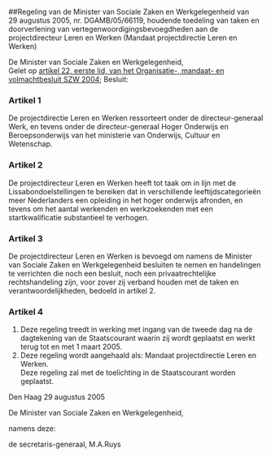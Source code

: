 <meta http-equiv='Content-Type' content='text/html; charset=utf-8' />

##Regeling van de Minister van Sociale Zaken en Werkgelegenheid van 29 augustus 2005, nr. DGAMB/05/66119, houdende toedeling van taken en doorverlening van vertegenwoordigingsbevoegdheden aan de projectdirecteur Leren en Werken (Mandaat projectdirectie Leren en Werken)

De Minister van Sociale Zaken en Werkgelegenheid,  
Gelet op [artikel 22, eerste lid, van het Organisatie-, mandaat- en volmachtbesluit SZW 2004](../../../../../../../ministeriele-regeling/organisatie-/mandaat-/en/volmachtbesluit/szw/2004/BWBR0016199/README.md);
Besluit:    

### Artikel  1  

De projectdirectie Leren en Werken ressorteert onder de directeur-generaal Werk, en tevens onder de directeur-generaal Hoger Onderwijs en Beroepsonderwijs van het ministerie van Onderwijs, Cultuur en Wetenschap.  

### Artikel  2  

De projectdirecteur Leren en Werken heeft tot taak om in lijn met de Lissabondoelstellingen te bereiken dat in verschillende leeftijdscategorieën meer Nederlanders een opleiding in het hoger onderwijs afronden, en tevens om het aantal werkenden en werkzoekenden met een startkwalificatie substantieel te verhogen.  

### Artikel  3  

De projectdirecteur Leren en Werken is bevoegd om namens de Minister van Sociale Zaken en Werkgelegenheid besluiten te nemen en handelingen te verrichten die noch een besluit, noch een privaatrechtelijke rechtshandeling zijn, voor zover zij verband houden met de taken en verantwoordelijkheden, bedoeld in artikel 2.  

### Artikel  4  

1.  Deze regeling treedt in werking met ingang van de tweede dag na de dagtekening van de Staatscourant waarin zij wordt geplaatst en werkt terug tot en met 1 maart 2005.   
2.  Deze regeling wordt aangehaald als: Mandaat projectdirectie Leren en Werken.   
Deze regeling zal met de toelichting in de Staatscourant worden geplaatst.   

Den Haag 
29 augustus 2005   

De 
Minister van Sociale Zaken en Werkgelegenheid, 

namens deze: 

de 
secretaris-generaal, 
M.A.Ruys   
